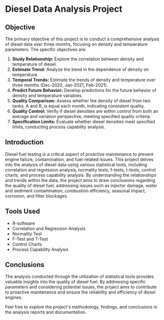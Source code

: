 # Diesel Data Analysis Project

## Objective

The primary objective of this project is to conduct a comprehensive analysis of diesel data over three months, focusing on density and temperature parameters. The specific objectives are:

1. **Study Relationship:** Explore the correlation between density and temperature of diesel.
2. **Estimate Trend:** Analyze the trend in the dependence of density on temperature.
3. **Temporal Trends:** Estimate the trends of density and temperature over three months (Dec-2020, Jan-2021, Feb-2021).
4. **Predict Future Behavior:** Develop predictions for the future behavior of density and temperature variables.
5. **Quality Comparison:** Assess whether the density of diesel from two tanks, A and B, is equal each month, indicating consistent quality.
6. **Quality Control:** Verify if diesel densities are within control from both an average and variation perspective, meeting specified quality criteria.
7. **Specification Limits:** Evaluate whether diesel densities meet specified limits, conducting process capability analysis.

## Introduction

Diesel fuel testing is a critical aspect of proactive maintenance to prevent engine failure, contamination, and fuel-related issues. This project delves into the analysis of diesel data using various statistical tools, including correlation and regression analysis, normality tests, f-tests, t-tests, control charts, and process capability analysis. By understanding the relationships and trends within the data, the project aims to draw conclusions regarding the quality of diesel fuel, addressing issues such as injector damage, water and sediment contamination, combustion efficiency, seasonal impact, corrosion, and filter blockages.

## Tools Used

- R-software
- Correlation and Regression Analysis
- Normality Test
- F-Test and T-Test
- Control Charts
- Process Capability Analysis

## Conclusions

The analysis conducted through the utilization of statistical tools provides valuable insights into the quality of diesel fuel. By addressing specific parameters and considering potential issues, the project aims to contribute to proactive maintenance and ensure the reliability and efficiency of diesel engines.

Feel free to explore the project's methodology, findings, and conclusions in the analysis reports and documentation.

